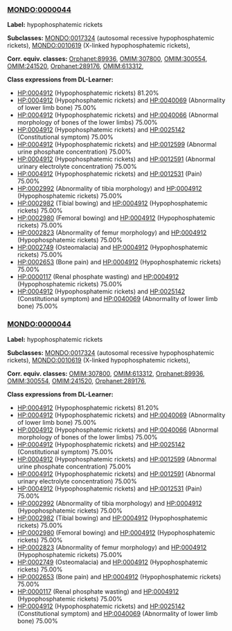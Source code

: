 
### [MONDO:0000044](http://purl.obolibrary.org/obo/MONDO_0000044)
**Label:** hypophosphatemic rickets

**Subclasses:** [MONDO:0017324](http://purl.obolibrary.org/obo/MONDO_0017324) (autosomal recessive hypophosphatemic rickets), [MONDO:0010619](http://purl.obolibrary.org/obo/MONDO_0010619) (X-linked hypophosphatemic rickets), 

**Corr. equiv. classes:** [Orphanet:89936](http://www.orpha.net/ORDO/Orphanet_89936), [OMIM:307800](http://purl.obolibrary.org/obo/OMIM_307800), [OMIM:300554](http://purl.obolibrary.org/obo/OMIM_300554), [OMIM:241520](http://purl.obolibrary.org/obo/OMIM_241520), [Orphanet:289176](http://www.orpha.net/ORDO/Orphanet_289176), [OMIM:613312](http://purl.obolibrary.org/obo/OMIM_613312), 

**Class expressions from DL-Learner:**

- [HP:0004912](http://purl.obolibrary.org/obo/HP_0004912) (Hypophosphatemic rickets) 81.20%
- [HP:0004912](http://purl.obolibrary.org/obo/HP_0004912) (Hypophosphatemic rickets) and [HP:0040069](http://purl.obolibrary.org/obo/HP_0040069) (Abnormality of lower limb bone) 75.00%
- [HP:0004912](http://purl.obolibrary.org/obo/HP_0004912) (Hypophosphatemic rickets) and [HP:0040066](http://purl.obolibrary.org/obo/HP_0040066) (Abnormal morphology of bones of the lower limbs) 75.00%
- [HP:0004912](http://purl.obolibrary.org/obo/HP_0004912) (Hypophosphatemic rickets) and [HP:0025142](http://purl.obolibrary.org/obo/HP_0025142) (Constitutional symptom) 75.00%
- [HP:0004912](http://purl.obolibrary.org/obo/HP_0004912) (Hypophosphatemic rickets) and [HP:0012599](http://purl.obolibrary.org/obo/HP_0012599) (Abnormal urine phosphate concentration) 75.00%
- [HP:0004912](http://purl.obolibrary.org/obo/HP_0004912) (Hypophosphatemic rickets) and [HP:0012591](http://purl.obolibrary.org/obo/HP_0012591) (Abnormal urinary electrolyte concentration) 75.00%
- [HP:0004912](http://purl.obolibrary.org/obo/HP_0004912) (Hypophosphatemic rickets) and [HP:0012531](http://purl.obolibrary.org/obo/HP_0012531) (Pain) 75.00%
- [HP:0002992](http://purl.obolibrary.org/obo/HP_0002992) (Abnormality of tibia morphology) and [HP:0004912](http://purl.obolibrary.org/obo/HP_0004912) (Hypophosphatemic rickets) 75.00%
- [HP:0002982](http://purl.obolibrary.org/obo/HP_0002982) (Tibial bowing) and [HP:0004912](http://purl.obolibrary.org/obo/HP_0004912) (Hypophosphatemic rickets) 75.00%
- [HP:0002980](http://purl.obolibrary.org/obo/HP_0002980) (Femoral bowing) and [HP:0004912](http://purl.obolibrary.org/obo/HP_0004912) (Hypophosphatemic rickets) 75.00%
- [HP:0002823](http://purl.obolibrary.org/obo/HP_0002823) (Abnormality of femur morphology) and [HP:0004912](http://purl.obolibrary.org/obo/HP_0004912) (Hypophosphatemic rickets) 75.00%
- [HP:0002749](http://purl.obolibrary.org/obo/HP_0002749) (Osteomalacia) and [HP:0004912](http://purl.obolibrary.org/obo/HP_0004912) (Hypophosphatemic rickets) 75.00%
- [HP:0002653](http://purl.obolibrary.org/obo/HP_0002653) (Bone pain) and [HP:0004912](http://purl.obolibrary.org/obo/HP_0004912) (Hypophosphatemic rickets) 75.00%
- [HP:0000117](http://purl.obolibrary.org/obo/HP_0000117) (Renal phosphate wasting) and [HP:0004912](http://purl.obolibrary.org/obo/HP_0004912) (Hypophosphatemic rickets) 75.00%
- [HP:0004912](http://purl.obolibrary.org/obo/HP_0004912) (Hypophosphatemic rickets) and [HP:0025142](http://purl.obolibrary.org/obo/HP_0025142) (Constitutional symptom) and [HP:0040069](http://purl.obolibrary.org/obo/HP_0040069) (Abnormality of lower limb bone) 75.00%



### [MONDO:0000044](http://purl.obolibrary.org/obo/MONDO_0000044)
**Label:** hypophosphatemic rickets

**Subclasses:** [MONDO:0017324](http://purl.obolibrary.org/obo/MONDO_0017324) (autosomal recessive hypophosphatemic rickets), [MONDO:0010619](http://purl.obolibrary.org/obo/MONDO_0010619) (X-linked hypophosphatemic rickets), 

**Corr. equiv. classes:** [OMIM:307800](http://purl.obolibrary.org/obo/OMIM_307800), [OMIM:613312](http://purl.obolibrary.org/obo/OMIM_613312), [Orphanet:89936](http://www.orpha.net/ORDO/Orphanet_89936), [OMIM:300554](http://purl.obolibrary.org/obo/OMIM_300554), [OMIM:241520](http://purl.obolibrary.org/obo/OMIM_241520), [Orphanet:289176](http://www.orpha.net/ORDO/Orphanet_289176), 

**Class expressions from DL-Learner:**

- [HP:0004912](http://purl.obolibrary.org/obo/HP_0004912) (Hypophosphatemic rickets) 81.20%
- [HP:0004912](http://purl.obolibrary.org/obo/HP_0004912) (Hypophosphatemic rickets) and [HP:0040069](http://purl.obolibrary.org/obo/HP_0040069) (Abnormality of lower limb bone) 75.00%
- [HP:0004912](http://purl.obolibrary.org/obo/HP_0004912) (Hypophosphatemic rickets) and [HP:0040066](http://purl.obolibrary.org/obo/HP_0040066) (Abnormal morphology of bones of the lower limbs) 75.00%
- [HP:0004912](http://purl.obolibrary.org/obo/HP_0004912) (Hypophosphatemic rickets) and [HP:0025142](http://purl.obolibrary.org/obo/HP_0025142) (Constitutional symptom) 75.00%
- [HP:0004912](http://purl.obolibrary.org/obo/HP_0004912) (Hypophosphatemic rickets) and [HP:0012599](http://purl.obolibrary.org/obo/HP_0012599) (Abnormal urine phosphate concentration) 75.00%
- [HP:0004912](http://purl.obolibrary.org/obo/HP_0004912) (Hypophosphatemic rickets) and [HP:0012591](http://purl.obolibrary.org/obo/HP_0012591) (Abnormal urinary electrolyte concentration) 75.00%
- [HP:0004912](http://purl.obolibrary.org/obo/HP_0004912) (Hypophosphatemic rickets) and [HP:0012531](http://purl.obolibrary.org/obo/HP_0012531) (Pain) 75.00%
- [HP:0002992](http://purl.obolibrary.org/obo/HP_0002992) (Abnormality of tibia morphology) and [HP:0004912](http://purl.obolibrary.org/obo/HP_0004912) (Hypophosphatemic rickets) 75.00%
- [HP:0002982](http://purl.obolibrary.org/obo/HP_0002982) (Tibial bowing) and [HP:0004912](http://purl.obolibrary.org/obo/HP_0004912) (Hypophosphatemic rickets) 75.00%
- [HP:0002980](http://purl.obolibrary.org/obo/HP_0002980) (Femoral bowing) and [HP:0004912](http://purl.obolibrary.org/obo/HP_0004912) (Hypophosphatemic rickets) 75.00%
- [HP:0002823](http://purl.obolibrary.org/obo/HP_0002823) (Abnormality of femur morphology) and [HP:0004912](http://purl.obolibrary.org/obo/HP_0004912) (Hypophosphatemic rickets) 75.00%
- [HP:0002749](http://purl.obolibrary.org/obo/HP_0002749) (Osteomalacia) and [HP:0004912](http://purl.obolibrary.org/obo/HP_0004912) (Hypophosphatemic rickets) 75.00%
- [HP:0002653](http://purl.obolibrary.org/obo/HP_0002653) (Bone pain) and [HP:0004912](http://purl.obolibrary.org/obo/HP_0004912) (Hypophosphatemic rickets) 75.00%
- [HP:0000117](http://purl.obolibrary.org/obo/HP_0000117) (Renal phosphate wasting) and [HP:0004912](http://purl.obolibrary.org/obo/HP_0004912) (Hypophosphatemic rickets) 75.00%
- [HP:0004912](http://purl.obolibrary.org/obo/HP_0004912) (Hypophosphatemic rickets) and [HP:0025142](http://purl.obolibrary.org/obo/HP_0025142) (Constitutional symptom) and [HP:0040069](http://purl.obolibrary.org/obo/HP_0040069) (Abnormality of lower limb bone) 75.00%


